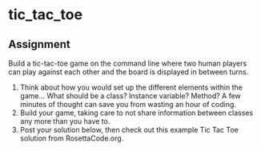 # tic_tac_toe


## Assignment
Build a tic-tac-toe game on the command line where two human players can play against each other and the board is displayed in between turns.

1. Think about how you would set up the different elements within the game… What should be a class? Instance variable? Method? A few minutes of thought can save you from wasting an hour of coding.
2. Build your game, taking care to not share information between classes any more than you have to.
3. Post your solution below, then check out this example Tic Tac Toe solution from RosettaCode.org.

